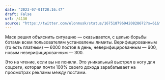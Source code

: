 ```yaml
---
date: "2023-07-01T20:16:47"
draft: False
url: /4130
source: "https://twitter.com/elonmusk/status/1675187969420828672?s=61&t=VSJktTe3wNnIDwBdRQiYjA"
---
```


Маск решил объяснить ситуацию — оказывается, с целью борьбы ботами всем пользователям установлены лимиты. Верифицированным (то есть платным) — 6000 постов в день, неверифицированным — 600, новым неверифицированным — 300.

Это на чтение, если вы не поняли. Это уникальный выстрел в ногу для соцсети, которая почти 100% своего дохода зарабатывает на просмотрах рекламы между постами.
